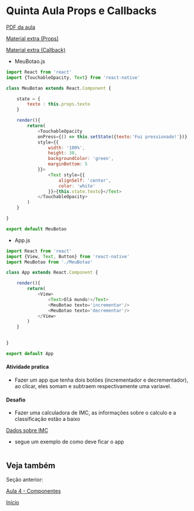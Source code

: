 # Quinta Aula Props e Callbacks

[PDF da aula](https://github.com/AWLeiseR/ReactNative/blob/master/Aula%205/Props%20e%20Callbacks.pdf)

[Material extra (Props)](https://facebook.github.io/react-native/docs/props)

[Material extra (Callback)](https://medium.com/@thejasonfile/callback-functions-in-react-e822ebede766)

* MeuBotao.js

```Javascript
import React from 'react'
import {TouchableOpacity, Text} from 'react-native'

class MeuBotao extends React.Component {

    state = {
        texto : this.props.texto
    }

    render(){
        return(
            <TouchableOpacity 
            onPress={() => this.setState({texto:'Fui pressionado!'})}
            style={{
                width: '100%',
                height: 30,
                backgroundColor: 'green',
                marginBottom: 5
            }}>
                <Text style={{
                    alignSelf: 'center',
                    color: 'white'
                }}>{this.state.texto}</Text>
            </TouchableOpacity>
        )
    }

}

export default MeuBotao
```

* App.js

```Javascript
import React from 'react'
import {View, Text, Button} from 'react-native'
import MeuBotao from './MeuBotao'

class App extends React.Component {

    render(){
        return(
            <View>
                <Text>Olá mundo!</Text>
                <MeuBotao texto='incrementar'/>
                <MeuBotao texto='decrementar'/>
            </View>
        )
    }
    

}

export default App
```

#### Atividade pratica 

* Fazer um app que tenha dois botões (incrementador e decrementador), ao clicar, eles somam e subtraem respectivamente uma variavel.

#### Desafio

* Fazer uma calculadora de IMC, as informações sobre o calculo e a classificação estão a baixo

[Dados sobre IMC](https://www.programasaudefacil.com.br/calculadora-de-imc)

* segue um exemplo de como deve ficar o app

![]()

## Veja também

Seção anterior: 

[Aula 4 - Componentes](https://github.com/AWLeiseR/ReactNative/tree/master/Aula%204)

[Início](https://github.com/AWLeiseR/ReactNative) 